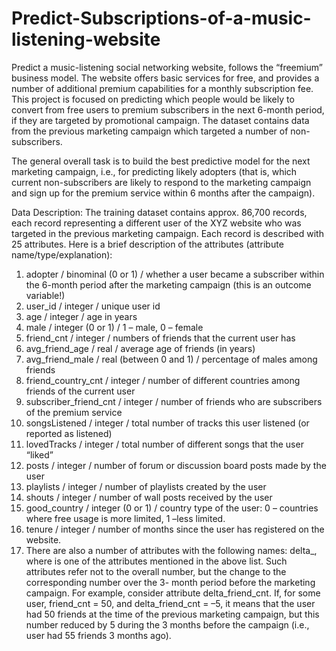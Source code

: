 # Predict-Subscriptions-of-a-music-listening-website
Predict a music-listening social networking website, follows the “freemium”
business model. The website offers basic services for free, and provides a number of additional premium capabilities
for a monthly subscription fee. This project is focused on predicting which people would be likely to convert from free
users to premium subscribers in the next 6-month period, if they are targeted by promotional campaign. The dataset contains data from the previous marketing campaign which targeted a number of non-subscribers.

The general overall task is to build the best predictive model for the next marketing campaign, i.e., for
predicting likely adopters (that is, which current non-subscribers are likely to respond to the marketing campaign
and sign up for the premium service within 6 months after the campaign). 

Data Description:
 The training dataset contains approx. 86,700 records, each record representing a different user of the
XYZ website who was targeted in the previous marketing campaign. Each record is described with 25 attributes.
Here is a brief description of the attributes (attribute name/type/explanation):
1. adopter / binominal (0 or 1) / whether a user became a subscriber within the 6-month period after the marketing campaign (this is an outcome variable!)
2. user_id / integer / unique user id
3. age / integer / age in years
4. male / integer (0 or 1) / 1 – male, 0 – female
5. friend_cnt / integer / numbers of friends that the current user has
6. avg_friend_age / real / average age of friends (in years)
7. avg_friend_male / real (between 0 and 1) / percentage of males among friends
8. friend_country_cnt / integer / number of different countries among friends of the current user
9. subscriber_friend_cnt / integer / number of friends who are subscribers of the premium service
10. songsListened / integer / total number of tracks this user listened (or reported as listened)
11. lovedTracks / integer / total number of different songs that the user “liked”
12. posts / integer / number of forum or discussion board posts made by the user
13. playlists / integer / number of playlists created by the user
14. shouts / integer / number of wall posts received by the user
15. good_country / integer (0 or 1) / country type of the user: 0 – countries where free usage is more limited, 1 –less limited.
16. tenure / integer / number of months since the user has registered on the website.
17. There are also a number of attributes with the following names: delta_<attr-name>, where <attr-name> is one of the attributes mentioned in the above list. Such attributes refer not to the overall number, but the change to the corresponding number over the 3- month period before the marketing campaign. For example, consider attribute delta_friend_cnt. If, for some user, friend_cnt = 50, and delta_friend_cnt = –5, it means that the user had 50 friends at the time of the previous marketing campaign, but this number reduced by 5
during the 3 months before the campaign (i.e., user had 55 friends 3 months ago).
